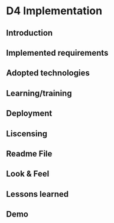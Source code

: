 # D4 Implementation

## Introduction


## Implemented requirements


## Adopted technologies


## Learning/training


## Deployment


## Liscensing


## Readme File


## Look & Feel


## Lessons learned


## Demo

